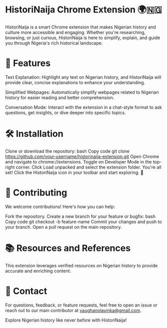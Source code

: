 # HistoriNaija Chrome Extension 🌍🇳🇬
HistoriNaija is a smart Chrome extension that makes Nigerian history and culture more accessible and engaging. Whether you're researching, browsing, or just curious, HistoriNaija is here to simplify, explain, and guide you through Nigeria's rich historical landscape.

# 🚀 Features
Text Explanation: Highlight any text on Nigerian history, and HistoriNaija will provide clear, concise explanations to enhance your understanding.

Simplified Webpages: Automatically simplify webpages related to Nigerian history for easier reading and better comprehension.

Conversation Mode: Interact with the extension in a chat-style format to ask questions, get insights, or dive deeper into specific topics.
# 🛠️ Installation
Clone or download the repository:
bash
Copy code
git clone https://github.com/your-username/historinaija-extension.git
Open Chrome and navigate to chrome://extensions.
Toggle on Developer Mode in the top-right corner.
Click Load unpacked and select the extension folder.
You're all set! Click the HistoriNaija icon in your toolbar and start exploring. 🎉

# 📝 Contributing
We welcome contributions! Here's how you can help:

Fork the repository.
Create a new branch for your feature or bugfix:
bash
Copy code
git checkout -b feature-name
Commit your changes and push to your branch.
Open a pull request on the main repository.
# 📚 Resources and References
This extension leverages verified resources on Nigerian history to provide accurate and enriching content.

# 🤝 Contact
For questions, feedback, or feature requests, feel free to open an issue or reach out to our main contributor at vaughanolayinka@gmail.com.

Explore Nigerian history like never before with HistoriNaija!
